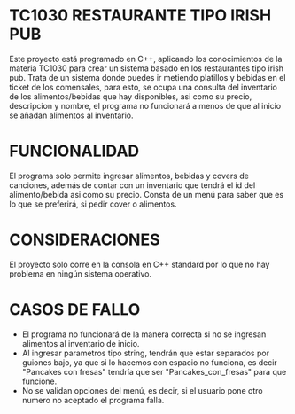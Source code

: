 # TC1030 RESTAURANTE TIPO IRISH PUB
Este proyecto está programado en C++, aplicando los conocimientos de la materia TC1030 para crear un sistema basado en los restaurantes tipo irish pub. Trata de un sistema donde puedes ir metiendo platillos y bebidas en el ticket de los comensales, para esto, se ocupa una consulta del inventario de los alimentos/bebidas que hay disponibles, asi como su precio, descripcion y nombre, el programa no funcionará a menos de que al inicio se añadan alimentos al inventario.

# FUNCIONALIDAD
El programa solo permite ingresar alimentos, bebidas y covers de canciones, además de contar con un inventario que tendrá el id del alimento/bebida asi como su precio.
Consta de un menú para saber que es lo que se preferirá, si pedir cover o alimentos.

# CONSIDERACIONES
El proyecto solo corre en la consola en C++ standard por lo que no hay problema en ningún sistema operativo.

# CASOS DE FALLO
+ El programa no funcionará de la manera correcta si no se ingresan alimentos al inventario de inicio.
+ Al ingresar parametros tipo string, tendrán que estar separados por guiones bajo, ya que si lo hacemos con espacio no funciona, es decir "Pancakes con fresas" tendría que ser "Pancakes_con_fresas" para que funcione.
+ No se validan opciones del menú, es decir, si el usuario pone otro numero no aceptado el programa falla.



